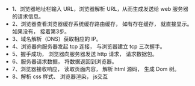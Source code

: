 - 1、浏览器地址栏输入 URL，浏览器解析 URL，从而生成发送给 web 服务器的请求信息。
- 2、浏览器查看浏览器缓存系统缓存路由缓存， 如有存在缓存， 就直接显示。 如果没有， 接着第3步。
- 3、域名解析（DNS）获取相应的 IP。
- 4、浏览器向服务器发起 tcp 连接， 与浏览器建立 tcp 三次握手。
- 5、握手成功， 浏览器向服务器发送 http 请求， 请求数据包。
- 6、服务器请求数据， 将数据返回到浏览器。
- 7、浏览器接收响应， 读取页面内容， 解析 html 源码， 生成 Dom 树。
- 8、解析 css 样式、 浏览器渲染， js交互